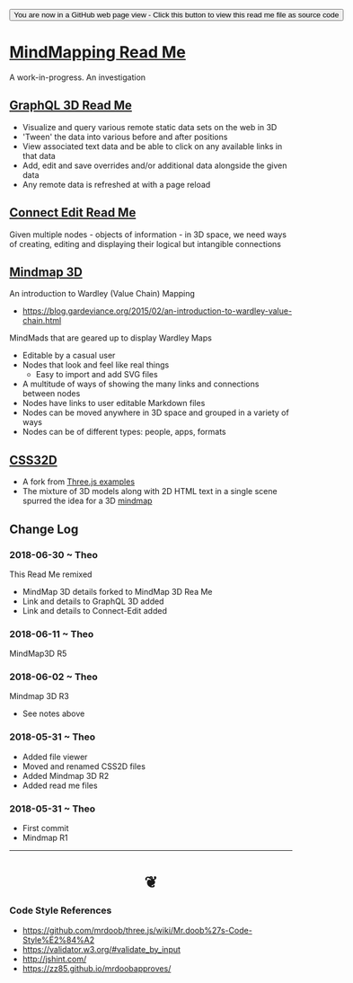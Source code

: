 <span style=display:none; >[You are now in a GitHub source code view - click this link to view Read Me file as a web page]( https://opentecture.github.io/mindmapping/ "View file as a web page." ) </span>

<div><input type="button" onclick=window.location.href="https://github.com/opentecture/mindmapping/blob/README.md"
 value="You are now in a GitHub web page view - Click this button to view this read me file as source code" /></div>

# [MindMapping Read Me]( https://opentecture.github.io/mindmapping/#README.md )

A work-in-progress. An investigation

## [GraphQL 3D Read Me ]( https://opentecture.github.io/mindmapping/#graphql-3d/README.md )

* Visualize and query various remote static data sets on the web in 3D
* 'Tween' the data into various before and after positions
* View associated text data and be able to click on any available links in that data
* Add, edit and save overrides and/or additional data alongside the given data
* Any remote data is refreshed at with a page reload



## [Connect Edit Read Me]( https://opentecture.github.io/mindmapping/#connect-edit/README.md )

Given multiple nodes - objects of information - in 3D space, we need ways of creating, editing and displaying their logical but intangible connections


## [Mindmap 3D]( https://opentecture.github.io/mindmapping/#mindmap-3d/README.md )

An introduction to Wardley (Value Chain) Mapping
* https://blog.gardeviance.org/2015/02/an-introduction-to-wardley-value-chain.html

MindMads that are geared up to display Wardley Maps
* Editable by a casual user
* Nodes that look and feel like real things
	* Easy to import and add SVG files
* A multitude of ways of showing the many links and connections between nodes
* Nodes have links to user editable Markdown files
* Nodes can be moved anywhere in 3D space and grouped in a variety of ways
* Nodes can be of different types: people, apps, formats


## [CSS32D]( https://opentecture.github.io/mindmapping/css2d/index.html )

* A fork from [Three.js examples]( https://threejs.org/examples/ )
* The mixture of 3D models along with 2D HTML text in a single scene spurred the idea for a 3D [mindmap]( https://en.wikipedia.org/wiki/Mind_map )


## Change Log

### 2018-06-30 ~ Theo

This Read Me remixed
* MindMap 3D details forked to MindMap 3D Rea Me
* Link and details to GraphQL 3D added
* Link and details to Connect-Edit added


### 2018-06-11 ~ Theo

MindMap3D R5

### 2018-06-02 ~ Theo

Mindmap 3D R3
* See notes above

### 2018-05-31 ~ Theo

* Added file viewer
* Moved and renamed CSS2D files
* Added Mindmap 3D R2
* Added read me files

### 2018-05-31 ~ Theo

* First commit
* Mindmap R1

***


# <center title="hello!" ><a href=javascript:window.scrollTo(0,0); style=text-decoration:none; > ❦ </a></center>


### Code Style References

* https://github.com/mrdoob/three.js/wiki/Mr.doob%27s-Code-Style%E2%84%A2
* https://validator.w3.org/#validate_by_input
* http://jshint.com/
* https://zz85.github.io/mrdoobapproves/
